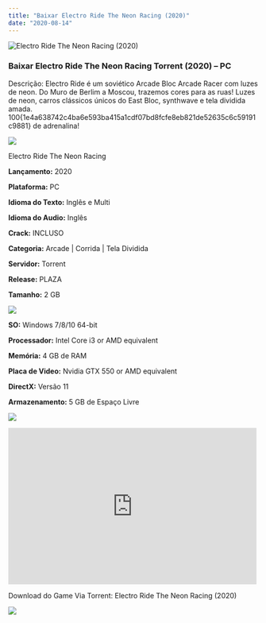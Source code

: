 ```yaml
---
title: "Baixar Electro Ride The Neon Racing (2020)"
date: "2020-08-14"
---
```


![Electro Ride The Neon Racing (2020)](https://1.bp.blogspot.com/-7kqGEh1obDs/XtwRKYaugeI/AAAAAAAAAg4/gUEpJjeY6J40Pu80F69IR0X3hImBWTv-wCNcBGAsYHQ/s320/poster.jpg "Electro Ride The Neon Racing (2020)")

### Baixar Electro Ride The Neon Racing Torrent (2020) – PC

Descrição: Electro Ride é um soviético Arcade Bloc Arcade Racer com luzes de neon. Do Muro de Berlim a Moscou, trazemos cores para as ruas! Luzes de neon, carros clássicos únicos do East Bloc, synthwave e tela dividida amada. 100{1e4a638742c4ba6e593ba415a1cdf07bd8fcfe8eb821de52635c6c59191c9881} de adrenalina!

![](https://1.bp.blogspot.com/-XIAoZor_ewQ/Xt6k8H1cWZI/AAAAAAAAAi0/oGRR_ah4Rf449lfQQZDiX_22jAu7LLnJACPcBGAYYCw/s400/Bot{1e4a638742c4ba6e593ba415a1cdf07bd8fcfe8eb821de52635c6c59191c9881}25C3{1e4a638742c4ba6e593ba415a1cdf07bd8fcfe8eb821de52635c6c59191c9881}25A3o{1e4a638742c4ba6e593ba415a1cdf07bd8fcfe8eb821de52635c6c59191c9881}2Bde{1e4a638742c4ba6e593ba415a1cdf07bd8fcfe8eb821de52635c6c59191c9881}2BInforma{1e4a638742c4ba6e593ba415a1cdf07bd8fcfe8eb821de52635c6c59191c9881}25C3{1e4a638742c4ba6e593ba415a1cdf07bd8fcfe8eb821de52635c6c59191c9881}25A7{1e4a638742c4ba6e593ba415a1cdf07bd8fcfe8eb821de52635c6c59191c9881}25C3{1e4a638742c4ba6e593ba415a1cdf07bd8fcfe8eb821de52635c6c59191c9881}25B5es.jpg)

Electro Ride The Neon Racing

**Lançamento:** 2020

**Plataforma:** PC

**Idioma do Texto:** Inglês e Multi

**Idioma do Audio:** Inglês

**Crack:** INCLUSO

**Categoria:** Arcade | Corrida | Tela Dividida

**Servidor:** Torrent

**Release:** PLAZA

**Tamanho:** 2 GB

![](https://1.bp.blogspot.com/-h4INo_OBwls/Xt6lEEMpxNI/AAAAAAAAAi4/JjyyoRDYOagV83dzmOlHFitCwsklVMs6ACPcBGAYYCw/s400/Bot{1e4a638742c4ba6e593ba415a1cdf07bd8fcfe8eb821de52635c6c59191c9881}25C3{1e4a638742c4ba6e593ba415a1cdf07bd8fcfe8eb821de52635c6c59191c9881}25A3o{1e4a638742c4ba6e593ba415a1cdf07bd8fcfe8eb821de52635c6c59191c9881}2Bde{1e4a638742c4ba6e593ba415a1cdf07bd8fcfe8eb821de52635c6c59191c9881}2BRequisitos.jpg)

**SO:** Windows 7/8/10 64-bit

**Processador:** Intel Core i3 or AMD equivalent

**Memória:** 4 GB de RAM

**Placa de Video:** Nvidia GTX 550 or AMD equivalent

**DirectX:** Versão 11

**Armazenamento:** 5 GB de Espaço Livre

![](https://1.bp.blogspot.com/-rcYyVsnA81c/Xt6lZMZ2XiI/AAAAAAAAAjA/1MF2KKFyKSoUtwrodSDJRdpQoMNmnHOhwCPcBGAYYCw/s400/Bot{1e4a638742c4ba6e593ba415a1cdf07bd8fcfe8eb821de52635c6c59191c9881}25C3{1e4a638742c4ba6e593ba415a1cdf07bd8fcfe8eb821de52635c6c59191c9881}25A3o{1e4a638742c4ba6e593ba415a1cdf07bd8fcfe8eb821de52635c6c59191c9881}2Bde{1e4a638742c4ba6e593ba415a1cdf07bd8fcfe8eb821de52635c6c59191c9881}2BTrailer.jpg)

<iframe allow="accelerometer; autoplay; encrypted-media; gyroscope; picture-in-picture" allowfullscreen frameborder="0" height="315" src="https://www.youtube.com/embed/grVQrGOfF6E" width="500"></iframe>

Download do Game Via Torrent: Electro Ride The Neon Racing (2020)

[![](https://1.bp.blogspot.com/-Rkir3Cy7E90/XthUbQKV_OI/AAAAAAAAAgU/q6xV1k8mreQnsOAbeImqH6Qi8ahsN2LpACPcBGAYYCw/s1600/Bot{1e4a638742c4ba6e593ba415a1cdf07bd8fcfe8eb821de52635c6c59191c9881}25C3{1e4a638742c4ba6e593ba415a1cdf07bd8fcfe8eb821de52635c6c59191c9881}25A3o{1e4a638742c4ba6e593ba415a1cdf07bd8fcfe8eb821de52635c6c59191c9881}2Bde{1e4a638742c4ba6e593ba415a1cdf07bd8fcfe8eb821de52635c6c59191c9881}2BDownload.jpg)](7333f682894ef2f26ebe3bcdc9619daecdc3131d&dn=Electro.Ride.The.Neon.Racing-PLAZA&tr=http{1e4a638742c4ba6e593ba415a1cdf07bd8fcfe8eb821de52635c6c59191c9881}3A{1e4a638742c4ba6e593ba415a1cdf07bd8fcfe8eb821de52635c6c59191c9881}2F{1e4a638742c4ba6e593ba415a1cdf07bd8fcfe8eb821de52635c6c59191c9881}2Ftracker.trackerfix.com{1e4a638742c4ba6e593ba415a1cdf07bd8fcfe8eb821de52635c6c59191c9881}3A80{1e4a638742c4ba6e593ba415a1cdf07bd8fcfe8eb821de52635c6c59191c9881}2Fannounce&tr=udp{1e4a638742c4ba6e593ba415a1cdf07bd8fcfe8eb821de52635c6c59191c9881}3A{1e4a638742c4ba6e593ba415a1cdf07bd8fcfe8eb821de52635c6c59191c9881}2F{1e4a638742c4ba6e593ba415a1cdf07bd8fcfe8eb821de52635c6c59191c9881}2F9.rarbg.me{1e4a638742c4ba6e593ba415a1cdf07bd8fcfe8eb821de52635c6c59191c9881}3A2830&tr=udp{1e4a638742c4ba6e593ba415a1cdf07bd8fcfe8eb821de52635c6c59191c9881}3A{1e4a638742c4ba6e593ba415a1cdf07bd8fcfe8eb821de52635c6c59191c9881}2F{1e4a638742c4ba6e593ba415a1cdf07bd8fcfe8eb821de52635c6c59191c9881}2F9.rarbg.to{1e4a638742c4ba6e593ba415a1cdf07bd8fcfe8eb821de52635c6c59191c9881}3A2860)
